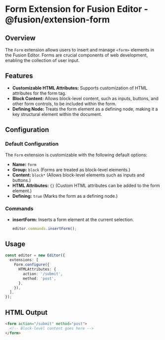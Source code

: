 # Form Extension for Fusion Editor - @fusion/extension-form

## Overview

The `Form` extension allows users to insert and manage `<form>` elements in the Fusion Editor. Forms are crucial components of web development, enabling the collection of user input.

## Features

- **Customizable HTML Attributes:** Supports customization of HTML attributes for the form tag.
- **Block Content:** Allows block-level content, such as inputs, buttons, and other form controls, to be included within the form.
- **Defining Node:** Treats the form element as a defining node, making it a key structural element within the document.

## Configuration

### Default Configuration

The `Form` extension is customizable with the following default options:

- **Name:** `form`
- **Group:** `block` (Forms are treated as block-level elements.)
- **Content:** `block*` (Allows block-level elements such as inputs and buttons.)
- **HTML Attributes:** `{}` (Custom HTML attributes can be added to the form element.)
- **Defining:** `true` (Marks the form as a defining node.)

### Commands

- **insertForm:** Inserts a form element at the current selection.
  ```typescript
  editor.commands.insertForm();
  ```

## Usage
```typescript
const editor = new Editor({
  extensions: [
    Form.configure({
      HTMLAttributes: {
        action: '/submit',
        method: 'post',
      },
    }),
  ],
});
```

## HTML Output
```html
<form action="/submit" method="post">
  <!-- Block-level content goes here -->
</form>
```